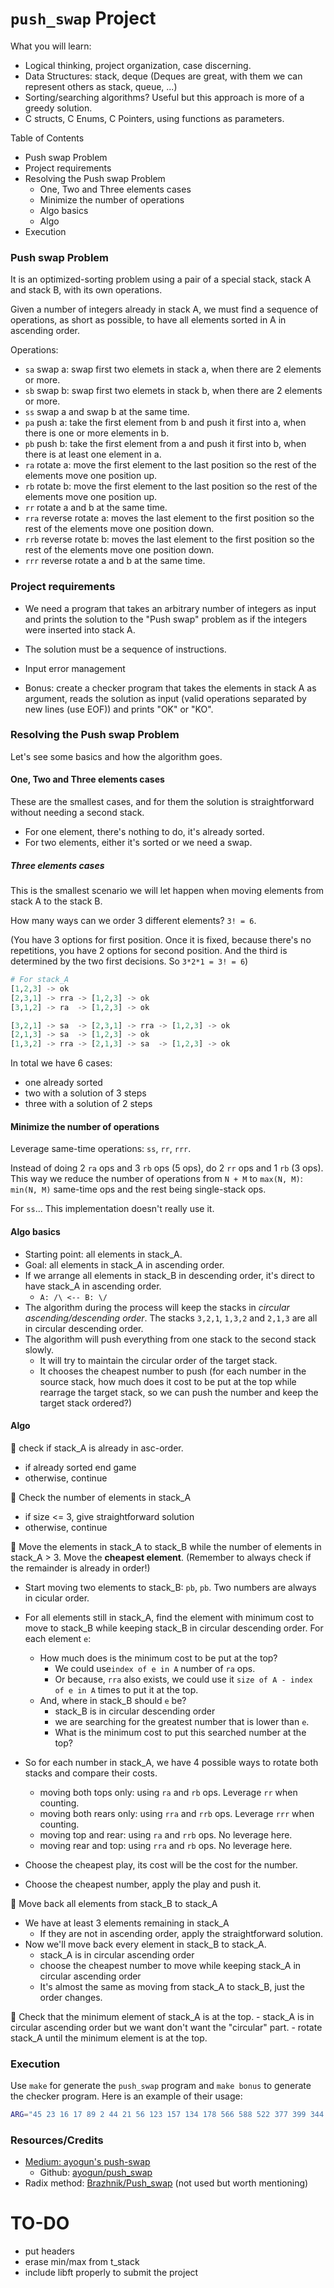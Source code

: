 # `push_swap` Project

What you will learn: 
- Logical thinking, project organization, case discerning. 
- Data Structures: stack, deque (Deques are great, with them we can represent others as stack, queue, ...)
- Sorting/searching algorithms? Useful but this approach is more of a greedy solution.
- C structs, C Enums, C Pointers, using functions as parameters.

Table of Contents
- Push swap Problem
- Project requirements
- Resolving the Push swap Problem
	- One, Two and Three elements cases
	- Minimize the number of operations
	- Algo basics
	- Algo
- Execution

### Push swap Problem
It is an optimized-sorting problem using a pair of a special stack, stack A and stack B, with its own operations.

Given a number of integers already in stack A, we must find a sequence of operations, as short as possible, to have all elements sorted in A in ascending order.

Operations:

 * `sa` swap a: swap first two elemets in stack a, when there are 2 elements or more.
 * `sb` swap b: swap first two elemets in stack b, when there are 2 elements or more.
 * `ss` swap a and swap b at the same time.
 * `pa` push a: take the first element from b and push it first into a, when there is one or more elements in b.
 * `pb` push b: take the first element from a and push it first into b, when there is at least one element in a.
 * `ra` rotate a: move the first element to the last position so the rest of the elements move one position up.
 * `rb` rotate b: move the first element to the last position so the rest of the elements move one position up.
 * `rr` rotate a and b at the same time.
 * `rra` reverse rotate a: moves the last element to the first position so the rest of the elements move one position down.
 * `rrb` reverse rotate b: moves the last element to the first position so the rest of the elements move one position down.
 * `rrr` reverse rotate a and b at the same time.


### Project requirements
- We need a program that takes an arbitrary number of integers as input and prints the solution to the "Push swap" problem as if the integers were inserted into stack A.

- The solution must be a sequence of instructions.

- Input error management

- Bonus: create a checker program that takes the elements in stack A as argument, reads the solution as input (valid operations separated by new lines (use EOF)) and prints "OK" or "KO".


### Resolving the Push swap Problem

Let's see some basics and how the algorithm goes.

#### One, Two and Three elements cases
These are the smallest cases, and for them the solution is straightforward without needing a second stack.

- For one element, there's nothing to do, it's already sorted.
- For two elements, either it's sorted or we need a swap.

##### Three elements cases
This is the smallest scenario we will let happen when moving elements from stack A to the stack B.

How many ways can we order 3 different elements? `3! = 6`.

(You have 3 options for first position. Once it is fixed, because there's no repetitions, you have 2 options for second position. And the third is determined by the two first decisions. So `3*2*1 = 3! = 6`)
``` python
# For stack_A
[1,2,3] -> ok
[2,3,1] -> rra -> [1,2,3] -> ok
[3,1,2] -> ra  -> [1,2,3] -> ok

[3,2,1] -> sa  -> [2,3,1] -> rra -> [1,2,3] -> ok
[2,1,3] -> sa  -> [1,2,3] -> ok
[1,3,2] -> rra -> [2,1,3] -> sa  -> [1,2,3] -> ok
```

In total we have 6 cases: 
- one already sorted
- two with a solution of 3 steps
- three with a solution of 2 steps

#### Minimize the number of operations

Leverage same-time operations: `ss`, `rr`, `rrr`.

Instead of doing 2 `ra` ops and 3 `rb` ops (5 ops), do 2 `rr` ops and 1 `rb` (3 ops).
This way we reduce the number of operations from `N + M` to `max(N, M)`: `min(N, M)` same-time ops and the rest being single-stack ops.

For `ss`... This implementation doesn't really use it.

#### Algo basics
- Starting point: all elements in stack_A.
- Goal: all elements in stack_A in ascending order.
- If we arrange all elements in stack_B in descending order, it's direct to have stack_A in ascending order.
	- `A: /\ <-- B: \/`
- The algorithm during the process will keep the stacks in *circular ascending/descending order*. The stacks `3,2,1`, `1,3,2` and `2,1,3` are all in circular descending order.
- The algorithm will push everything from one stack to the second stack slowly.
	- It will try to maintain the circular order of the target stack.
	- It chooses the cheapest number to push (for each number in the source stack, how much does it cost to be put at the top while rearrage the target stack, so we can push the number and keep the target stack ordered?)

#### Algo
🔸 check if stack_A is already in asc-order.
- if already sorted end game
- otherwise, continue

🔸 Check the number of elements in stack_A
- if size <= 3, give straightforward solution
- otherwise, continue

🔸 Move the elements in stack_A to stack_B while the number of elements in stack_A > 3. Move the **cheapest element**. (Remember to always check if the remainder is already in order!)

- Start moving two elements to stack_B: `pb`, `pb`. Two numbers are always in cicular order.

- For all elements still in stack_A, find the element with minimum cost to move to stack_B while keeping stack_B in circular descending order. For each element `e`:
	- How much does is the minimum cost to be put at the top?
		- We could use`index of e in A` number of `ra` ops.
		- Or because, `rra` also exists, we could use it `size of A - index of e in A` times to put it at the top.
	- And, where in stack_B should `e` be?
		- stack_B is in circular descending order
		- we are searching for the greatest number that is lower than `e`.
		- What is the minimum cost to put this searched number at the top?
- So for each number in stack_A, we have 4 possible ways to rotate both stacks and compare their costs.
	- moving both tops only: using `ra` and `rb` ops. Leverage `rr` when counting.
	- moving both rears only: using `rra` and `rrb` ops. Leverage `rrr` when counting.
	- moving top and rear: using `ra` and `rrb` ops. No leverage here.
	- moving rear and top: using `rra` and `rb` ops. No leverage here.
- Choose the cheapest play, its cost will be the cost for the number.
- Choose the cheapest number, apply the play and push it.

🔸 Move back all elements from stack_B to stack_A
- We have at least 3 elements remaining in stack_A
	- If they are not in ascending order, apply the straightforward solution.
- Now we'll move back every element in stack_B to stack_A.
	- stack_A is in circular ascending order
	- choose the cheapest number to move while keeping stack_A in circular ascending order
	- It's almost the same as moving from stack_A to stack_B, just the order changes.

🔸 Check that the minimum element of stack_A is at the top.
	- stack_A is in circular ascending order but we want don't want the "circular" part.
	- rotate stack_A until the minimum element is at the top.


### Execution

Use ``make`` for generate the `push_swap` program and ``make bonus`` to generate the checker program.
Here is an example of their usage:

```bash
ARG="45 23 16 17 89 2 44 21 56 123 157 134 178 566 588 522 377 399 344 678 4 987 789"; ./push_swap $ARG | ./checker $ARG
```

### Resources/Credits
- [Medium: ayogun's push-swap](https://medium.com/@ayogun/push-swap-c1f5d2d41e97)
	- Github: [ayogun/push_swap](https://github.com/ayogun/push_swap)
- Radix method: [Brazhnik/Push_swap](https://github.com/VBrazhnik/Push_swap/wiki/Algorithm) (not used but worth mentioning)


# TO-DO
- put headers
- erase min/max from t_stack
- include libft properly to submit the project